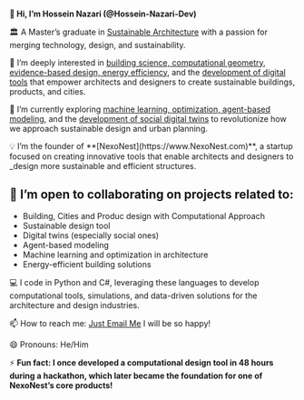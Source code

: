 <h1 style = "font-size : 1em">👋 Hi, I’m Hossein Nazari (@Hossein-Nazari-Dev)</h1>
<p>🏛️ A Master’s graduate in <u>Sustainable Architecture</u> with a passion for merging technology, design, and sustainability.</p>
<p>👀 I’m deeply interested in <u>building science, computational geometry, evidence-based design, energy efficiency</u>, and the <u>development of digital tools</u> that empower architects and designers to create sustainable buildings, products, and cities.</p>
<p>🌱 I’m currently exploring <u>machine learning, optimization, agent-based modeling</u>, and the <u>development of social digital twins</u> to revolutionize how we approach sustainable design and urban planning.</p>
<p>💡 I’m the founder of **[NexoNest](https://www.NexoNest.com)**, a startup focused on creating innovative tools that enable architects and designers to _design more sustainable and efficient structures.</p>
<h2>💞️ I’m open to collaborating on projects related to:</h2>
<ul>
        <li>Building, Cities and Produc design with Computational Approach</li>
        <li>Sustainable design tool</li>
        <li>Digital twins (especially social ones)</li>
        <li>Agent-based modeling</li>
        <li>Machine learning and optimization in architecture</li>
        <li>Energy-efficient building solutions</li>
</ul>

<p>💻 I code in Python and C#, leveraging these languages to develop computational tools, simulations, and data-driven solutions for the architecture and design industries.</p>
<p>📫 How to reach me: <a href="mailto:hossein.nazari.ac@gmail.com">Just Email Me</a> I will be so happy! </p>

<p>😄 Pronouns: He/Him</p>
<p> ⚡ <b>Fun fact: I once developed a computational design tool in 48 hours during a hackathon, which later became the foundation for one of NexoNest’s core products! </b></p>
